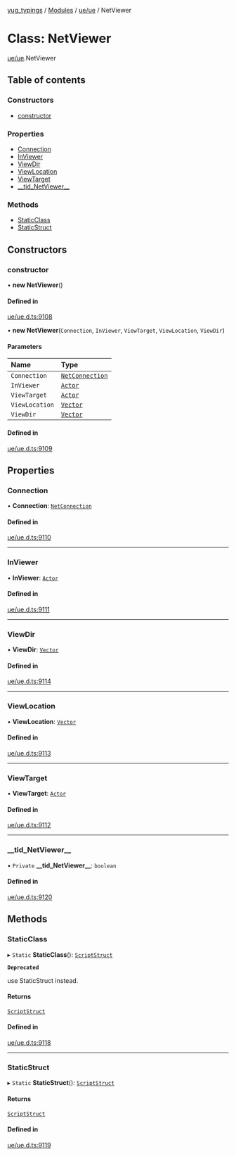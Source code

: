 [yug_typings](../README.md) / [Modules](../modules.md) / [ue/ue](../modules/ue_ue.md) / NetViewer

# Class: NetViewer

[ue/ue](../modules/ue_ue.md).NetViewer

## Table of contents

### Constructors

- [constructor](ue_ue.NetViewer.md#constructor)

### Properties

- [Connection](ue_ue.NetViewer.md#connection)
- [InViewer](ue_ue.NetViewer.md#inviewer)
- [ViewDir](ue_ue.NetViewer.md#viewdir)
- [ViewLocation](ue_ue.NetViewer.md#viewlocation)
- [ViewTarget](ue_ue.NetViewer.md#viewtarget)
- [\_\_tid\_NetViewer\_\_](ue_ue.NetViewer.md#__tid_netviewer__)

### Methods

- [StaticClass](ue_ue.NetViewer.md#staticclass)
- [StaticStruct](ue_ue.NetViewer.md#staticstruct)

## Constructors

### constructor

• **new NetViewer**()

#### Defined in

[ue/ue.d.ts:9108](https://github.com/YugMetaverse/yug_typings/blob/25cad34/ue/ue.d.ts#L9108)

• **new NetViewer**(`Connection`, `InViewer`, `ViewTarget`, `ViewLocation`, `ViewDir`)

#### Parameters

| Name | Type |
| :------ | :------ |
| `Connection` | [`NetConnection`](ue_ue.NetConnection.md) |
| `InViewer` | [`Actor`](ue_ue.Actor.md) |
| `ViewTarget` | [`Actor`](ue_ue.Actor.md) |
| `ViewLocation` | [`Vector`](ue_ue_s.Vector.md) |
| `ViewDir` | [`Vector`](ue_ue_s.Vector.md) |

#### Defined in

[ue/ue.d.ts:9109](https://github.com/YugMetaverse/yug_typings/blob/25cad34/ue/ue.d.ts#L9109)

## Properties

### Connection

• **Connection**: [`NetConnection`](ue_ue.NetConnection.md)

#### Defined in

[ue/ue.d.ts:9110](https://github.com/YugMetaverse/yug_typings/blob/25cad34/ue/ue.d.ts#L9110)

___

### InViewer

• **InViewer**: [`Actor`](ue_ue.Actor.md)

#### Defined in

[ue/ue.d.ts:9111](https://github.com/YugMetaverse/yug_typings/blob/25cad34/ue/ue.d.ts#L9111)

___

### ViewDir

• **ViewDir**: [`Vector`](ue_ue_s.Vector.md)

#### Defined in

[ue/ue.d.ts:9114](https://github.com/YugMetaverse/yug_typings/blob/25cad34/ue/ue.d.ts#L9114)

___

### ViewLocation

• **ViewLocation**: [`Vector`](ue_ue_s.Vector.md)

#### Defined in

[ue/ue.d.ts:9113](https://github.com/YugMetaverse/yug_typings/blob/25cad34/ue/ue.d.ts#L9113)

___

### ViewTarget

• **ViewTarget**: [`Actor`](ue_ue.Actor.md)

#### Defined in

[ue/ue.d.ts:9112](https://github.com/YugMetaverse/yug_typings/blob/25cad34/ue/ue.d.ts#L9112)

___

### \_\_tid\_NetViewer\_\_

• `Private` **\_\_tid\_NetViewer\_\_**: `boolean`

#### Defined in

[ue/ue.d.ts:9120](https://github.com/YugMetaverse/yug_typings/blob/25cad34/ue/ue.d.ts#L9120)

## Methods

### StaticClass

▸ `Static` **StaticClass**(): [`ScriptStruct`](ue_ue.ScriptStruct.md)

**`Deprecated`**

use StaticStruct instead.

#### Returns

[`ScriptStruct`](ue_ue.ScriptStruct.md)

#### Defined in

[ue/ue.d.ts:9118](https://github.com/YugMetaverse/yug_typings/blob/25cad34/ue/ue.d.ts#L9118)

___

### StaticStruct

▸ `Static` **StaticStruct**(): [`ScriptStruct`](ue_ue.ScriptStruct.md)

#### Returns

[`ScriptStruct`](ue_ue.ScriptStruct.md)

#### Defined in

[ue/ue.d.ts:9119](https://github.com/YugMetaverse/yug_typings/blob/25cad34/ue/ue.d.ts#L9119)
